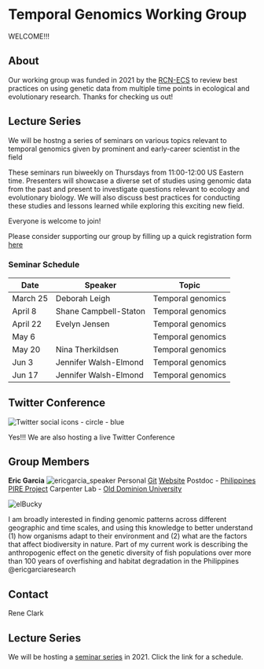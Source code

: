 # Temporal Genomics Working Group

WELCOME!!! 

## About

Our working group was funded in 2021 by the [RCN-ECS](https://rcn-ecs.github.io/)
to review best practices on using genetic data from multiple time points in
ecological and evolutionary research. Thanks for checking us out!

## Lecture Series

We will be hostng a series of seminars on various topics relevant to temporal genomics given by prominent and early-career scientist in the field

These seminars run biweekly on Thursdays from 11:00-12:00 US Eastern time. Presenters will showcase a diverse set of studies using genomic data from the past and present to investigate questions relevant to ecology and evolutionary biology. We will also discuss best practices for conducting these studies and lessons learned while exploring this exciting new field.

Everyone is welcome to join! 

Please consider supporting our group by filling up a quick registration form [here](google.form)

### Seminar Schedule

Date | Speaker | Topic
---- | ------- | -----
March 25 | Deborah Leigh | Temporal genomics
April 8 | Shane Campbell-Staton | Temporal genomics
April 22 | Evelyn Jensen | Temporal genomics
May 6 |  | Temporal genomics
May 20 | Nina Therkildsen | Temporal genomics
Jun 3 | Jennifer Walsh-Elmond | Temporal genomics
Jun 17 | Jennifer Walsh-Elmond | Temporal genomics

## Twitter Conference
![Twitter social icons - circle - blue](https://user-images.githubusercontent.com/40210956/109213643-d6e74f00-777e-11eb-801a-37afb832700b.png)

Yes!!! We are also hosting a live Twitter Conference

## Group Members

**Eric Garcia**
![ericgarcia_speaker](https://user-images.githubusercontent.com/40210956/109213373-7f48e380-777e-11eb-892e-0a5bceb58b8a.jpg)
Personal [Git](https://github.com/ericgarciaresearch) [Website](https://ericgarciaphd.wordpress.com/)
Postdoc - [Philippines PIRE Project](https://sites.wp.odu.edu/PIRE/) 
Carpenter Lab - [Old Dominion University](https://www.odu.edu/)

![elBucky](https://user-images.githubusercontent.com/40210956/109210312-a7cede80-777a-11eb-8bf1-c0d82bc67779.png)

I am broadly interested in finding genomic patterns across different geographic and time scales, and using this knowledge to better understand (1) how organisms adapt to their environment and (2) what are the factors that affect biodiversity in nature. Part of my current work is describing the anthropogenic effect on the genetic diversity of fish populations over more than 100 years of overfishing and habitat degradation in the Philippines
@ericgarciaresearch


## Contact
Rene Clark 




## Lecture Series

We will be hosting a [seminar series](https://tempgenomics-rcn.github.io/website/seminar) in 2021. Click the link for a schedule.

